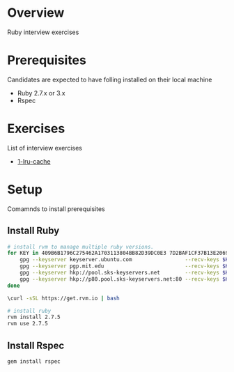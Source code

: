 # Overview

Ruby interview exercises


# Prerequisites

Candidates are expected to have folling installed on their local machine
* Ruby 2.7.x or 3.x
* Rspec

# Exercises

List of interview exercises

* [1-lru-cache](./1-lru-cache/README.md)

# Setup

Comamnds to install prerequisites

## Install Ruby

```bash
# install rvm to manage multiple ruby versions.  
for KEY in 409B6B1796C275462A1703113804BB82D39DC0E3 7D2BAF1CF37B13E2069D6956105BD0E739499BDB; do
    gpg --keyserver keyserver.ubuntu.com                 --recv-keys $KEY || \
    gpg --keyserver pgp.mit.edu                          --recv-keys $KEY || \
    gpg --keyserver hkp://pool.sks-keyservers.net        --recv-keys $KEY || \
    gpg --keyserver hkp://p80.pool.sks-keyservers.net:80 --recv-keys $KEY;
done

\curl -sSL https://get.rvm.io | bash

# install ruby
rvm install 2.7.5
rvm use 2.7.5
```

## Install Rspec

```bash
gem install rspec
```
